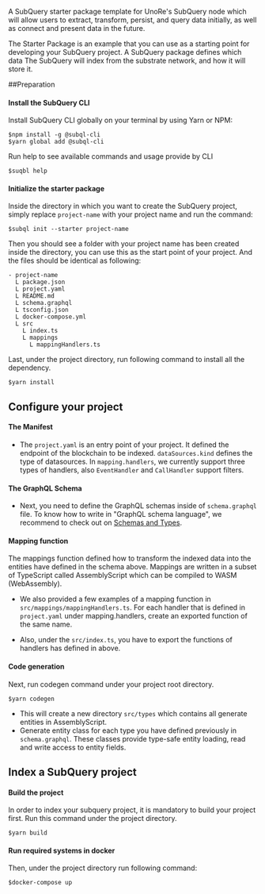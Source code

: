 A SubQuery starter package template for UnoRe's SubQuery node which will allow users to extract, transform, persist, and query data initially, as well as connect and present data in the future.

The Starter Package is an example that you can use as a starting point for developing your SubQuery project.
A SubQuery package defines which data The SubQuery will index from the substrate network, and how it will store it. 

##Preparation

#### Install the SubQuery CLI

Install SubQuery CLI globally on your terminal by using Yarn or NPM:

```
$npm install -g @subql-cli
$yarn global add @subql-cli
```

Run help to see available commands and usage provide by CLI
```
$suqbl help
```

#### Initialize the starter package

Inside the directory in which you want to create the SubQuery project, simply replace `project-name` with your project name and run the command:

```
$subql init --starter project-name
```
Then you should see a folder with your project name has been created inside the directory, you can use this as the start point of your project. And the files should be identical as following:

```
- project-name
  L package.json
  L project.yaml
  L README.md
  L schema.graphql
  L tsconfig.json
  L docker-compose.yml
  L src
    L index.ts
    L mappings
      L mappingHandlers.ts
```
Last, under the project directory, run following command to install all the dependency.
```
$yarn install
```

## Configure your project

#### The Manifest

- The `project.yaml` is an entry point of your project. It defined the endpoint of the blockchain to be indexed.
  `dataSources.kind` defines the type of datasources. In `mapping.handlers`, we currently support three types of handlers,
  also `EventHandler` and `CallHandler` support filters.


#### The GraphQL Schema

- Next, you need to define the GraphQL schemas inside of `schema.graphql` file. To know how to write in  "GraphQL schema language",
we recommend to check out on [Schemas and Types](https://graphql.org/learn/schema/#type-language).

#### Mapping function

The mappings function defined how to transform the indexed data into the entities have defined in the schema above. Mappings are written 
in a subset of TypeScript called AssemblyScript which can be compiled to WASM (WebAssembly). 

- We also provided a few examples of a mapping function in `src/mappings/mappingHandlers.ts`. For each handler that is defined in `project.yaml`
under mapping.handlers, create an exported function of the same name. 

- Also, under the `src/index.ts`, you have to export the functions of handlers has defined in above.


#### Code generation

Next, run codegen command under your project root directory.

```
$yarn codegen
```
- This will create a new directory `src/types` which contains all generate entities in AssemblyScript.
- Generate entity class for each type you have defined previously in `schema.graphql`. These classes provide type-safe 
entity loading, read and write access to entity fields.

## Index a SubQuery project 

#### Build the project

In order to index your subquery project, it is mandatory to build your project first.
Run this command under the project directory.

````
$yarn build
````

#### Run required systems in docker

Then, under the project directory run following command:

```
$docker-compose up
```
